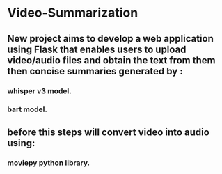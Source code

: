 # Video-Summarization

## New project aims to develop a web application using Flask that enables users to upload video/audio files and obtain the text from them then concise summaries generated by :

### whisper v3 model.
### bart model.

## before this steps will convert video into audio using:
### moviepy python library.
